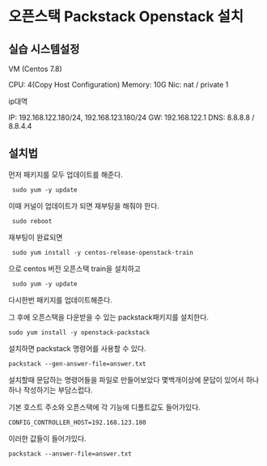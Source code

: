# 오픈스택 Packstack Openstack 설치

## 실습 시스템설정

VM (Centos 7.8)

CPU: 4(Copy Host Configuration)
Memory: 10G
Nic: nat / private 1

ip대역

IP: 192.168.122.180/24, 192.168.123.180/24
GW: 192.168.122.1
DNS: 8.8.8.8 / 8.8.4.4

## 설치법

먼저 패키지를 모두 업데이트를 해준다.

` sudo yum -y update`

이때 커널이 업데이트가 되면 재부팅을 해줘야 한다.

` sudo reboot`

재부팅이 완료되면 

` sudo yum install -y centos-release-openstack-train`

으로 centos 버전 오픈스택 train을 설치하고

` sudo yum -y update`

다시한번 패키지를 업데이트해준다.

그 후에 오픈스택을 다운받을 수 있는 packstack패키지를 설치한다.

`sudo yum install -y openstack-packstack`

설치하면 packstack 명령어를 사용할 수 있다.

`packstack --gen-answer-file=answer.txt`

설치할때 문답하는 명령어들을 파일로 만들어보았다
몇백개이상에 문답이 있어서 하나하나 작성하기는 부담스럽다.

기본 호스트 주소와 오픈스택에 각 기능에 디폴트값도 들어가있다.

`CONFIG_CONTROLLER_HOST=192.168.123.180`

이러한 값들이 들어가있다.

`packstack --answer-file=answer.txt`
